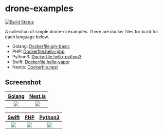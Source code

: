 # drone-examples

[![Build Status](https://cloud.drone.io/api/badges/azamara/drone-examples/status.svg)](https://cloud.drone.io/azamara/drone-examples)

A collection of simple drone-ci examples. There are docker files for build for each language below.

- Golang: [Dockerfile.gin-basic](https://github.com/lumin-kim/drone-examples/blob/master/Dockerfile.gin-basic)
- PHP: [Dockerfile.hello-php](https://github.com/lumin-kim/drone-examples/blob/master/Dockerfile.hello-php)
- Python3: [Dockerfile.hello-python3](https://github.com/lumin-kim/drone-examples/blob/master/Dockerfile.hello-python3)
- Swift: [Dockerfile.hello-vapor](https://github.com/lumin-kim/drone-examples/blob/master/Dockerfile.hello-vapor)
- Nestjs: [Dockerfile.nest](https://github.com/lumin-kim/drone-examples/blob/master/Dockerfile.nest)

## Screenshot

[Golang](https://cloud.drone.io/azamara/drone-examples/16/1/2) | [Nest.js](https://cloud.drone.io/azamara/drone-examples/16/5/2)
:--: | :--:
![](https://d.pr/i/swUy3O+) | ![](https://d.pr/i/umCqt2+)

[Swift](https://cloud.drone.io/azamara/drone-examples/16/2/2) | [PHP](https://cloud.drone.io/azamara/drone-examples/16/3/2) | [Python3](https://cloud.drone.io/azamara/drone-examples/16/4/2)
:--: | :--: | :--:
![](https://d.pr/i/Cjel5d+) | ![](https://d.pr/i/ge25Bh+) | ![](https://d.pr/i/q8Ssso+) |
